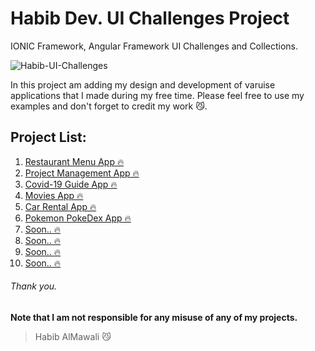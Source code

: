 # Habib Dev. UI Challenges Project
IONIC Framework, Angular Framework UI Challenges and Collections.  

![Habib-UI-Challenges](https://user-images.githubusercontent.com/31030616/87856306-57afb400-c92f-11ea-94ae-012556f77d42.png)

In this project am adding my design and development of varuise applications that I made during my free time.
Please feel free to use my examples and don't forget to credit my work :smirk_cat:.  

## Project List:
01. <a href="https://github.com/habibalmawali/UI-Challenges/tree/master/ionic-restrant-app">Restaurant Menu App 🔥</a>
02. <a href="https://github.com/habibalmawali/UI-Challenges/tree/master/ionic-project-management">Project Management App 🔥</a>
03. <a href="https://github.com/habibalmawali/COVID-19-IONIC5-Angular9-UI.git">Covid-19 Guide App 🔥</a>
04. <a href="https://github.com/habibalmawali/ionic5-movie-app-ui.git">Movies App 🔥</a>
05. <a href="https://github.com/habibalmawali/UI-Challenges/tree/master/ionic-car-rental">Car Rental App 🔥</a>
06. <a href="https://github.com/habibalmawali/UI-Challenges/tree/master/ionic-pokedex">Pokemon PokeDex App 🔥</a>
07. <a href="#">Soon.. 🔥</a>
08. <a href="#">Soon.. 🔥</a>
09. <a href="#">Soon.. 🔥</a>
10. <a href="#">Soon.. 🔥</a>

###### Thank you.

**Note that I am not responsible for any misuse of any of my projects.**

> Habib AlMawali :smirk_cat:
